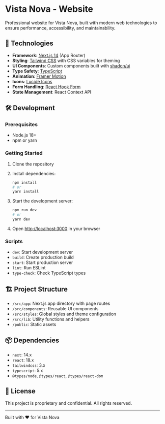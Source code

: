 # Vista Nova - Website

Professional website for Vista Nova, built with modern web technologies to ensure performance, accessibility, and maintainability.

## 🚀 Technologies

- **Framework**: [Next.js 14](https://nextjs.org/) (App Router)
- **Styling**: [Tailwind CSS](https://tailwindcss.com/) with CSS variables for theming
- **UI Components**: Custom components built with [shadcn/ui](https://ui.shadcn.com/)
- **Type Safety**: [TypeScript](https://www.typescriptlang.org/)
- **Animation**: [Framer Motion](https://www.framer.com/motion/)
- **Icons**: [Lucide Icons](https://lucide.dev/)
- **Form Handling**: [React Hook Form](https://react-hook-form.com/)
- **State Management**: React Context API

## 🛠️ Development

### Prerequisites

- Node.js 18+
- npm or yarn

### Getting Started

1. Clone the repository
2. Install dependencies:

   ```bash
   npm install
   # or
   yarn install
   ```

3. Start the development server:

   ```bash
   npm run dev
   # or
   yarn dev
   ```

4. Open [http://localhost:3000](http://localhost:3000) in your browser

### Scripts

- `dev`: Start development server
- `build`: Create production build
- `start`: Start production server
- `lint`: Run ESLint
- `type-check`: Check TypeScript types

## 🏗️ Project Structure

- `/src/app`: Next.js app directory with page routes
- `/src/components`: Reusable UI components
- `/src/styles`: Global styles and theme configuration
- `/src/lib`: Utility functions and helpers
- `/public`: Static assets

## 📦 Dependencies

- `next`: 14.x
- `react`: 18.x
- `tailwindcss`: 3.x
- `typescript`: 5.x
- `@types/node`, `@types/react`, `@types/react-dom`

## 📝 License

This project is proprietary and confidential. All rights reserved.

---

Built with ❤️ for Vista Nova
